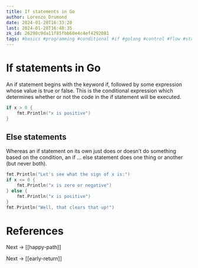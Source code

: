 ```yaml
---
title: If statements in Go
author: Lorenzo Drumond
date: 2024-01-28T16:33:28
last: 2024-01-28T16:48:35
zk_id: 26298c9da11f85fbb60e4c4ef4292081
tags: #basics #programming #conditional #if #golang #control #flow #statement
---
```



# If statements in Go
An if statement begins with the keyword if, followed by some expression whose value is true or false. This is the conditional expression which determines whether or not the code in the if statement will be executed.

```go
if x > 0 {
    fmt.Println("x is positive")
}
```

## Else statements
Whereas an if statement on its own just does or doesn’t do something based on the condition, an if ... else statement does one thing or another (but never both).

```go
fmt.Println("Let's see what the sign of x is:")
if x <= 0 {
    fmt.Println("x is zero or negative")
} else {
    fmt.Println("x is positive")
}
fmt.Println("Well, that clears that up!")
```

# References

Next -> [[happy-path]]

Next -> [[early-return]]
